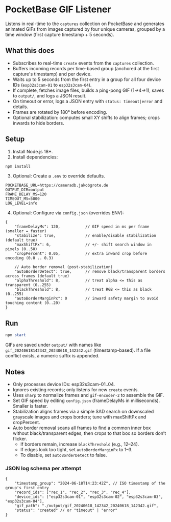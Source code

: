 # PocketBase GIF Listener

Listens in real-time to the `captures` collection on PocketBase and generates animated GIFs from images captured by four unique cameras, grouped by a time window (first capture timestamp + 5 seconds).

## What this does
- Subscribes to real-time `create` events from the `captures` collection.
- Buffers incoming records per time-based group (anchored at the first capture's timestamp) and per device.
- Waits up to 5 seconds from the first entry in a group for all four device IDs (`esp32s3cam-01` to `esp32s3cam-04`).
- If complete, fetches image files, builds a ping-pong GIF (1→4→1), saves to `output/`, and logs a JSON result.
- On timeout or error, logs a JSON entry with `status: timeout|error` and details.
 - Frames are rotated by 180° before encoding.
 - Optional stabilization: computes small XY shifts to align frames; crops inwards to hide borders.

## Setup
1. Install Node.js 18+.
2. Install dependencies:

```powershell
npm install
```

3. Optional: Create a `.env` to override defaults.

```
POCKETBASE_URL=https://cameradb.jakobgrote.de
OUTPUT_DIR=output
FRAME_DELAY_MS=120
TIMEOUT_MS=5000
LOG_LEVEL=info
```

4. Optional: Configure via `config.json` (overrides ENV):

```
{
	"frameDelayMs": 120,           // GIF speed in ms per frame (smaller = faster)
	"stabilize": true,             // enable/disable stabilization (default true)
	"maxShiftPx": 6,               // +/- shift search window in pixels (0..50)
	"cropPercent": 0.05,           // extra inward crop before encoding (0.0 .. 0.3)

	// Auto border removal (post-stabilization)
	"autoBorderDetect": true,      // remove black/transparent borders across frames (default true)
	"alphaThreshold": 8,           // treat alpha <= this as transparent (0..255)
	"blackThreshold": 8,           // treat RGB <= this as black (0..255)
	"autoBorderMarginPx": 0        // inward safety margin to avoid touching content (0..20)
}
```

## Run
```powershell
npm start
```

GIFs are saved under `output/` with names like `gif_20240618142342_20240618_142342.gif` (timestamp-based). If a file conflict exists, a numeric suffix is appended.

## Notes
- Only processes device IDs: esp32s3cam-01..04.
- Ignores existing records; only listens for new `create` events.
- Uses `sharp` to normalize frames and `gif-encoder-2` to assemble the GIF.
 - Set GIF speed by editing `config.json` (frameDelayMs in milliseconds). Smaller is faster.
 - Stabilization aligns frames via a simple SAD search on downscaled grayscale images and crops borders; tune with maxShiftPx and cropPercent.
 - Auto border removal scans all frames to find a common inner box without black/transparent edges, then crops to that box so borders don’t flicker.
	 - If borders remain, increase `blackThreshold` (e.g., 12–24).
	 - If edges look too tight, set `autoBorderMarginPx` to 1–3.
	 - To disable, set `autoBorderDetect` to false.

### JSON log schema per attempt
```
{
	"timestamp_group": "2024-06-18T14:23:42Z", // ISO timestamp of the group's first entry
	"record_ids": ["rec_1", "rec_2", "rec_3", "rec_4"],
	"device_ids": ["esp32s3cam-01", "esp32s3cam-02", "esp32s3cam-03", "esp32s3cam-04"],
	"gif_path": "./output/gif_20240618_142342_20240618_142342.gif",
	"status": "created" // or "timeout" | "error"
}
```
